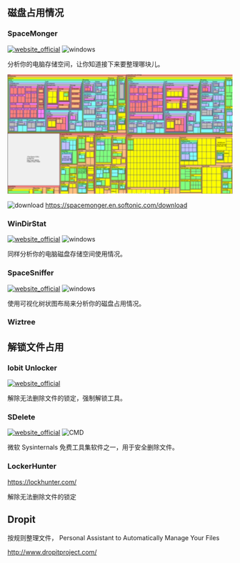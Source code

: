 ## 磁盘占用情况

### SpaceMonger
[![website_official](https://gitbook07.oss-cn-hangzhou.aliyuncs.com/website_official.svg)](https://www.stardock.com/products/spacemonger/) ![windows](https://gitbook07.oss-cn-hangzhou.aliyuncs.com/windows.svg)

分析你的电脑存储空间，让你知道接下来要整理哪块儿。

![SpaceMonger](../../.gitbook/assets/z-pro-file-clean-spacemonger.png)

![download](https://gitbook07.oss-cn-hangzhou.aliyuncs.com/download.svg) https://spacemonger.en.softonic.com/download

### WinDirStat
[![website_official](https://gitbook07.oss-cn-hangzhou.aliyuncs.com/website_official.svg)](https://windirstat.net/) ![windows](https://gitbook07.oss-cn-hangzhou.aliyuncs.com/windows.svg)

同样分析你的电脑磁盘存储空间使用情况。

### SpaceSniffer
[![website_official](https://gitbook07.oss-cn-hangzhou.aliyuncs.com/website_official.svg)](http://www.uderzo.it/main_products/space_sniffer/index.html) ![windows](https://gitbook07.oss-cn-hangzhou.aliyuncs.com/windows.svg)

使用可视化树状图布局来分析你的磁盘占用情况。

### Wiztree

## 解锁文件占用

### Iobit Unlocker

[![website_official](https://gitbook07.oss-cn-hangzhou.aliyuncs.com/website_official.svg)](https://www.iobit.com/en/iobit-unlocker.php)

解除无法删除文件的锁定，强制解锁工具。

### SDelete

[![website_official](https://gitbook07.oss-cn-hangzhou.aliyuncs.com/website_official.svg)](https://technet.microsoft.com/en-us/sysinternals/sdelete.aspx) ![CMD](https://gitbook07.oss-cn-hangzhou.aliyuncs.com/CMD.svg)

微软 Sysinternals 免费工具集软件之一，用于安全删除文件。

### LockerHunter

https://lockhunter.com/

解除无法删除文件的锁定

## Dropit

按规则整理文件， Personal Assistant to Automatically Manage Your Files

http://www.dropitproject.com/




